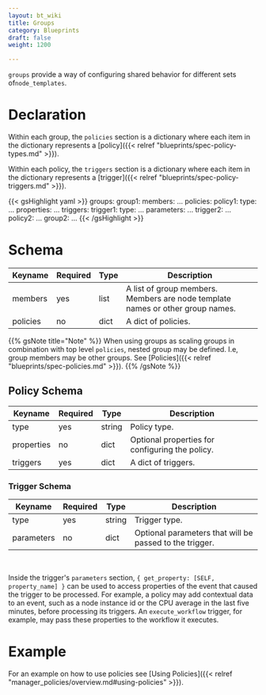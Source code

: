 ```yaml
---
layout: bt_wiki
title: Groups
category: Blueprints
draft: false
weight: 1200

---
```


`groups` provide a way of configuring shared behavior for different sets of`node_templates`.

# Declaration

Within each group, the `policies` section is a dictionary where each item in the dictionary represents a [policy]({{< relref "blueprints/spec-policy-types.md" >}}).

Within each policy, the `triggers` section is a dictionary where each item in the dictionary represents a [trigger]({{< relref "blueprints/spec-policy-triggers.md" >}}).

{{< gsHighlight  yaml >}}
groups:
  group1:
    members: ...
    policies:
      policy1:
        type: ...
        properties:
          ...
        triggers:
          trigger1:
            type: ...
            parameters: ...
          trigger2:
            ...
      policy2:
        ...
  group2:
    ...
{{< /gsHighlight >}}


# Schema

Keyname     | Required | Type        | Description
----------- | -------- | ----        | -----------
members     | yes      | list        | A list of group members. Members are node template names or other group names.
policies    | no       | dict        | A dict of policies.

{{% gsNote title="Note" %}}
When using groups as scaling groups in combination with top level `policies`, nested group may be defined. I.e, group members may be other groups.
See [Policies]({{< relref "blueprints/spec-policies.md" >}}).
{{% /gsNote %}}

## Policy Schema

Keyname     | Required | Type        | Description
----------- | -------- | ----        | -----------
type        | yes      | string      | Policy type.
properties  | no       | dict        | Optional properties for configuring the policy.
triggers    | yes      | dict        | A dict of triggers.

### Trigger Schema

Keyname     | Required | Type        | Description
----------- | -------- | ----        | -----------
type        | yes      | string      | Trigger type.
parameters  | no       | dict        | Optional parameters that will be passed to the trigger.

<br>

Inside the trigger's `parameters` section, `{ get_property: [SELF, property_name] }` can be used to access properties of the event that caused the trigger to be processed. For example, a policy may add contextual data to an event, such as a node instance id or the CPU average in the last five minutes, before processing its triggers. An `execute_workflow` trigger, for example, may pass these properties to the workflow it executes.

# Example

For an example on how to use policies see [Using Policies]({{< relref "manager_policies/overview.md#using-policies" >}}).
